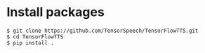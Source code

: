 # Install packages
```
$ git clone https://github.com/TensorSpeech/TensorFlowTTS.git  
$ cd TensorFlowTTS  
$ pip install .
```
